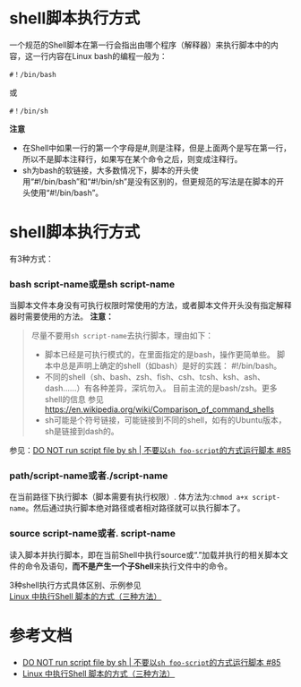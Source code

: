 # shell脚本执行方式
一个规范的Shell脚本在第一行会指出由哪个程序（解释器）来执行脚本中的内容，这一行内容在Linux bash的编程一般为：
```
#！/bin/bash
```
或
```
#！/bin/sh
```

**注意**
- 在Shell中如果一行的第一个字母是#,则是注释，但是上面两个是写在第一行，所以不是脚本注释行，如果写在某个命令之后，则变成注释行。
- sh为bash的软链接，大多数情况下，脚本的开头使用“#!/bin/bash”和“#!/bin/sh”是没有区别的，但更规范的写法是在脚本的开头使用“#!/bin/bash”。

# shell脚本执行方式
有3种方式：
### bash script-name或是sh script-name
当脚本文件本身没有可执行权限时常使用的方法，或者脚本文件开头没有指定解释器时需要使用的方法。
**注意：**
>尽量不要用`sh script-name`去执行脚本，理由如下：
>- 脚本已经是可执行模式的，在里面指定的是bash，操作更简单些。
>    脚本中总是声明上确定的shell（如bash）是好的实践： #!/bin/bash。
>- 不同的shell（sh、bash、zsh、fish、csh、tcsh、ksh、ash、dash……）有各种差异，深坑勿入。
>    目前主流的是bash/zsh。更多shell的信息 参见 https://en.wikipedia.org/wiki/Comparison_of_command_shells
>- sh可能是个符号链接，可能链接到不同的shell，如有的Ubuntu版本，sh是链接到dash的。

参见：[DO NOT run script file by sh | 不要以`sh foo-script`的方式运行脚本 #85](https://github.com/oldratlee/useful-scripts/issues/85)


### path/script-name或者./script-name
在当前路径下执行脚本（脚本需要有执行权限）.
体方法为:`chmod a+x script-name`。然后通过执行脚本绝对路径或者相对路径就可以执行脚本了。

### source script-name或者. script-name
读入脚本并执行脚本，即在当前Shell中执行source或“.”加载并执行的相关脚本文件的命令及语句，**而不是产生一个子Shell**来执行文件中的命令。

3种shell执行方式具体区别、示例参见[Linux 中执行Shell 脚本的方式（三种方法）](https://blog.csdn.net/timchen525/article/details/76407735)

# 参考文档
- [DO NOT run script file by sh | 不要以`sh foo-script`的方式运行脚本 #85](https://github.com/oldratlee/useful-scripts/issues/85)
- [Linux 中执行Shell 脚本的方式（三种方法）](https://blog.csdn.net/timchen525/article/details/76407735)